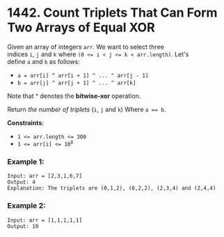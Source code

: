 # 1442. Count Triplets That Can Form Two Arrays of Equal XOR

Given an array of integers `arr`.
We want to select three indices `i`, `j` and `k` where `(0 <= i < j <= k < arr.length)`.
Let's define `a` and `b` as follows:

- `a = arr[i] ^ arr[i + 1] ^ ... ^ arr[j - 1]`
- `b = arr[j] ^ arr[j + 1] ^ ... ^ arr[k]`

Note that ^ denotes the **bitwise-xor** operation.

Return *the number of triplets* (`i`, `j` and `k`) Where `a == b`.

**Constraints**:
- `1 <= arr.length <= 300`
- <code>1 <= arr[i] <= 10<sup>8</sup></code>

### Example 1:
```
Input: arr = [2,3,1,6,7]
Output: 4
Explanation: The triplets are (0,1,2), (0,2,2), (2,3,4) and (2,4,4)
```

### Example 2:
```
Input: arr = [1,1,1,1,1]
Output: 10
```
